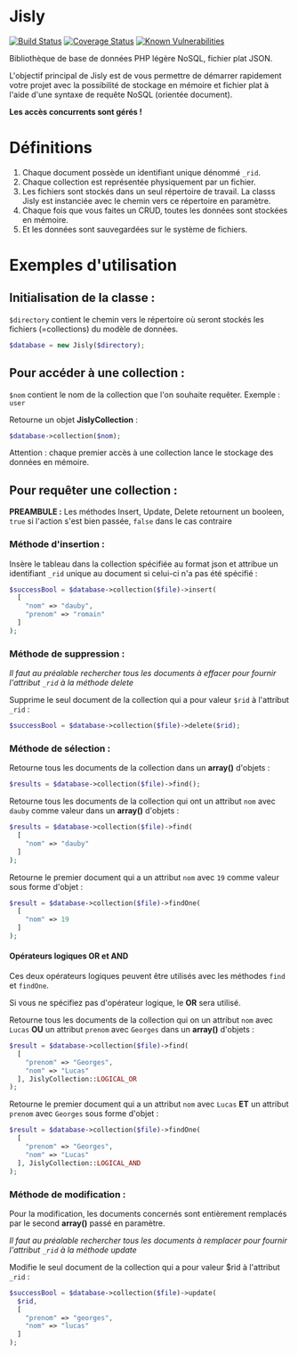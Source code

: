 Jisly
========

[![Build Status](https://travis-ci.org/r0mdau/jisly.svg?branch=master)](https://travis-ci.org/r0mdau/jisly)
[![Coverage Status](https://coveralls.io/repos/github/r0mdau/jisly/badge.svg?branch=master)](https://coveralls.io/github/r0mdau/jisly?branch=master)
[![Known Vulnerabilities](https://snyk.io/test/github/r0mdau/jisly/badge.svg?targetFile=composer.lock)](https://snyk.io/test/github/r0mdau/jisly?targetFile=composer.lock)

Bibliothèque de base de données PHP légère NoSQL, fichier plat JSON.

L'objectif principal de Jisly est de vous permettre de démarrer rapidement votre projet avec la possibilité de stockage
 en mémoire et fichier plat à l'aide d'une syntaxe de requête NoSQL (orientée document).

**Les accès concurrents sont gérés !**

# Définitions

1. Chaque document possède un identifiant unique dénommé `_rid`.
2. Chaque collection est représentée physiquement par un fichier.
3. Les fichiers sont stockés dans un seul répertoire de travail. La classs Jisly est instanciée avec le chemin vers ce 
répertoire en paramètre.
4. Chaque fois que vous faites un CRUD, toutes les données sont stockées en mémoire.
5. Et les données sont sauvegardées sur le système de fichiers.

# Exemples d'utilisation

## Initialisation de la classe :

`$directory` contient le chemin vers le répertoire où seront stockés les fichiers (=collections) du modèle de données.

```php
$database = new Jisly($directory);
```

## Pour accéder à une collection :

`$nom` contient le nom de la collection que l'on souhaite requêter. Exemple : `user`

Retourne un objet **JislyCollection** :
```php
$database->collection($nom);
```

Attention : chaque premier accès à une collection lance le stockage des données en mémoire.

## Pour requêter une collection :

**PREAMBULE :**
Les méthodes Insert, Update, Delete retournent un booleen, `true` si l'action s'est bien passée, `false` dans le cas contraire

### Méthode d'insertion :

Insère le tableau dans la collection spécifiée au format json et attribue un identifiant `_rid` unique au document 
si celui-ci n'a pas été spécifié :
```php
$successBool = $database->collection($file)->insert(
  [
    "nom" => "dauby", 
    "prenom" => "romain"
  ]
);
```

### Méthode de suppression :

*Il faut au préalable rechercher tous les documents à effacer pour fournir l'attribut `_rid` à la méthode delete*

Supprime le seul document de la collection qui a pour valeur `$rid` à l'attribut `_rid` :
```php
$successBool = $database->collection($file)->delete($rid);
```

### Méthode de sélection :

Retourne tous les documents de la collection dans un **array()** d'objets :
```php
$results = $database->collection($file)->find();
```

Retourne tous les documents de la collection qui ont un attribut `nom` avec `dauby` comme valeur dans un **array()** 
d'objets :
```php
$results = $database->collection($file)->find(
  [
    "nom" => "dauby"
  ]
);
```

Retourne le premier document qui a un attribut `nom` avec `19` comme valeur sous forme d'objet :
```php
$result = $database->collection($file)->findOne(
  [
    "nom" => 19
  ]
);
```

#### Opérateurs logiques OR et AND

Ces deux opérateurs logiques peuvent être utilisés avec les méthodes `find` et `findOne`.

Si vous ne spécifiez pas d'opérateur logique, le **OR** sera utilisé.

Retourne tous les documents de la collection qui on un attribut `nom` avec `Lucas` **OU** un attribut `prenom` 
avec `Georges` dans un **array()** d'objets :
```php
$result = $database->collection($file)->find(
  [
    "prenom" => "Georges", 
    "nom" => "Lucas"
  ], JislyCollection::LOGICAL_OR
);
```

Retourne le premier document qui a un attribut `nom` avec `Lucas` **ET** un attribut `prenom`
avec `Georges` sous forme d'objet :
```php
$result = $database->collection($file)->findOne(
  [
    "prenom" => "Georges", 
    "nom" => "Lucas"
  ], JislyCollection::LOGICAL_AND
);
```

### Méthode de modification :

Pour la modification, les documents concernés sont entièrement remplacés par le second **array()** passé en paramètre.

*Il faut au préalable rechercher tous les documents à remplacer pour fournir l'attribut `_rid` à la méthode update*

Modifie le seul document de la collection qui a pour valeur $rid à l'attribut `_rid` :
```php
$successBool = $database->collection($file)->update(
  $rid,
  [
    "prenom" => "georges", 
    "nom" => "lucas"
  ]
);
```